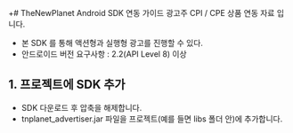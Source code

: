 +# TheNewPlanet Android SDK 연동 가이드
광고주 CPI / CPE 상품 연동 자료 입니다.

- 본 SDK 를 통해 액션형과 실행형 광고를 진행할 수 있다.
- 안드로이드 버전 요구사항 : 2.2(API Level 8) 이상

## 1. 프로젝트에 SDK 추가
- SDK 다운로드 후 압축을 해제합니다.
- tnplanet_advertiser.jar 파일을 프로젝트(예를 들면 libs 폴더 안)에 추가합니다.
